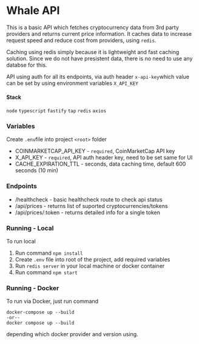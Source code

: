 # Whale API

This is a basic API which fetches cryptocurrency data from 3rd party providers and returns current price information. It caches data to increase request speed and reduce cost from providers, using `redis`.

Caching using redis simply because it is lightweight and fast caching solution. Since we do not have presistent data, there is no need to use any databse for this.

API using auth for all its endpoints, via auth header `x-api-key`which value can be set by using environment variables `X_API_KEY`

#### Stack
`node` `typescript` `fastify` `tap` `redis` `axios`

### Variables

Create `.env`file into project `<root>` folder

- COINMARKETCAP_API_KEY - `required`, CoinMarketCap API key
- X_API_KEY - `required`, API auth header key, need to be set same for UI
- CACHE_EXPIRATION_TTL - seconds, data caching time, default 600 seconds (10 min)

### Endpoints
- /healthcheck - basic healthcheck route to check api status
- /api/prices - returns list of suported cryptocurrencies/tokens
- /api/prices/:token - returns detailed info for a single token

### Running - Local

To run local

1. Run command `npm install`
2. Create `.env` file into root of the project, add required variables
3. Run `redis server` in your local machine or docker container
3. Run command `npm start`

### Running - Docker

To run via Docker, just run command 

```docker
docker-compose up --build
-or--
docker compose up --build
```
depending which docker provider and version using.



